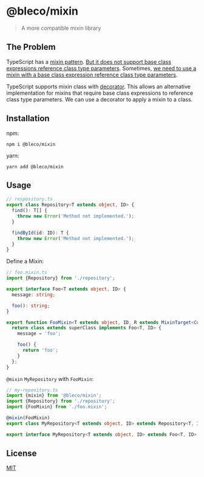 # @bleco/mixin

> A more compatible mixin library

## The Problem

TypeScript has a [mixin pattern](https://www.typescriptlang.org/docs/handbook/mixins.html).
[But it does not support base class expressions reference class type parameters](https://github.com/microsoft/TypeScript/issues/26542).
Sometimes, [we need to use a mixin with a base class expression reference class type parameters](#Usage).

TypeScript supports mixin class with
[decorator](https://www.typescriptlang.org/docs/handbook/decorators.html#class-decorators). This allows an alternative
implementation for mixins that require base class expressions to reference class type parameters. We can use a decorator
to apply a mixin to a class.

## Installation

npm:

```shell
npm i @bleco/mixin
```

yarn:

```shell
yarn add @bleco/mixin
```

## Usage

```ts
// respository.ts
export class Repository<T extends object, ID> {
  find(): T[] {
    throw new Error('Method not implemented.');
  }

  findById(id: ID): T {
    throw new Error('Method not implemented.');
  }
}
```

Define a Mixin:

```ts
// foo.mixin.ts
import {Repository} from './repository';

export interface Foo<T extends object, ID> {
  message: string;

  foo(): string;
}

export function FooMixin<T extends object, ID, R extends MixinTarget<Constructor<Repository<T, ID>>>>(superClass: R) {
  return class extends superClass implements Foo<T, ID> {
    message = 'foo';

    foo() {
      return 'foo';
    }
  };
}
```

`@mixin` `MyRepository` with `FooMixin`:

```ts
// my-repository.ts
import {mixin} from '@bleco/mixin';
import {Repository} from './repository';
import {FooMixin} from './foo.mixin';

@mixin(FooMixin)
export class MyRepository<T extends object, ID> extends Repository<T, ID> {}

export interface MyRepository<T extends object, ID> extends Foo<T, ID> {}
```

## License

[MIT](LICENSE)

